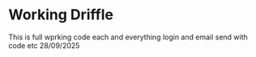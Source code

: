 # Working Driffle
This is full wprking code each and everything login and email send with code etc 28/09/2025

